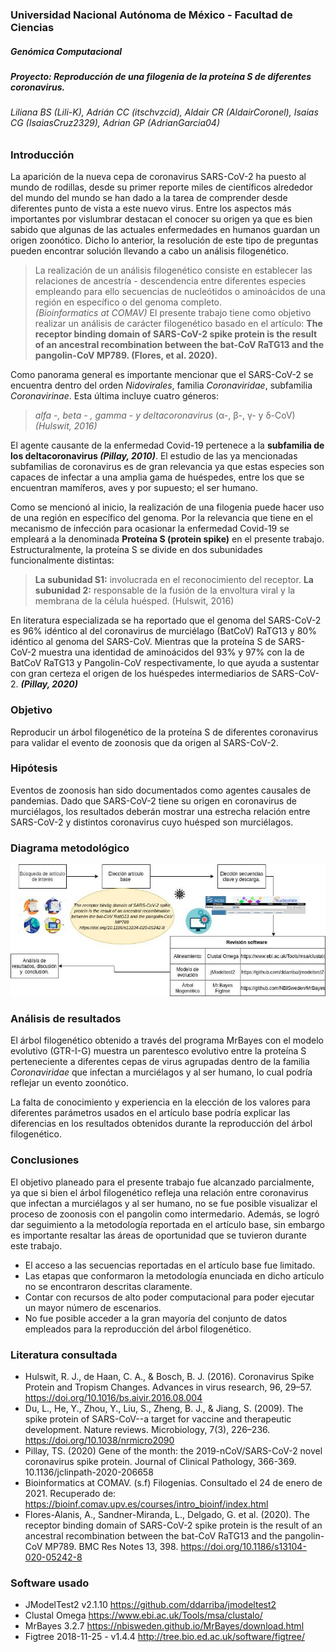 ### Universidad Nacional Autónoma de México - Facultad de Ciencias
##### Genómica Computacional
##### Proyecto: Reproducción de una filogenia de la proteína S de diferentes coronavirus.
###### Liliana BS (Lili-K), Adrián CC (itschvzcid), Aldair CR (AldairCoronel), Isaias CG (IsaiasCruz2329), Adrian GP (AdrianGarcia04)

### Introducción
La aparición de la nueva cepa de coronavirus SARS-CoV-2 ha puesto al mundo de rodillas, desde su primer reporte miles de científicos alrededor del mundo del mundo se han dado a la tarea de comprender desde diferentes punto de vista a este nuevo virus. Entre los aspectos más importantes por vislumbrar destacan el conocer su origen ya que es bien sabido que algunas de las actuales enfermedades en humanos guardan un origen zoonótico. Dicho lo anterior, la resolución de este tipo de preguntas pueden encontrar solución llevando a cabo un análisis filogenético.

> La realización de un análisis filogenético consiste en establecer las relaciones de ancestría - descendencia entre diferentes especies empleando para ello secuencias de nucleótidos o aminoácidos de una región en específico o del genoma
completo.  
*(Bioinformatics at COMAV)*
El presente trabajo tiene como objetivo realizar un análisis de carácter filogenético basado en el artículo: **The receptor binding domain of SARS-CoV-2 spike protein is the result of an ancestral recombination between the bat-CoV RaTG13 and the pangolin-CoV MP789. (Flores, et al. 2020).**

Como panorama general es importante mencionar que el SARS-CoV-2 se encuentra dentro del orden *Nidovirales*, familia *Coronaviridae*, subfamilia *Coronavirinae*. Esta última incluye cuatro géneros:
> *alfa -, beta - , gamma - y deltacoronavirus* (α-, β-, γ- y δ-CoV)
*(Hulswit, 2016)*

El agente causante de la enfermedad Covid-19 pertenece a la **subfamilia de los deltacoronavirus *(Pillay, 2010)***. El estudio de las ya mencionadas subfamilias de coronavirus es de gran relevancia ya que estas especies son capaces de infectar a una amplia gama de huéspedes, entre los que se encuentran mamíferos, aves y por supuesto; el ser humano.

Como se mencionó al inicio, la realización de una filogenia puede hacer uso de una región en específico del genoma. Por la relevancia que tiene en el mecanismo de infección para ocasionar la enfermedad Covid-19 se empleará a la denominada **Proteína S (protein spike)** en el presente trabajo. Estructuralmente, la proteína S se divide  en dos subunidades funcionalmente distintas:

> **La subunidad S1:**  involucrada en el reconocimiento del receptor.
> **La subunidad 2:** responsable de la fusión de la envoltura viral y la membrana  de la célula huésped.
(Hulswit, 2016)

En literatura especializada se ha reportado que el genoma del SARS-CoV-2 es 96% idéntico al del coronavirus de murciélago (BatCoV) RaTG13 y 80% idéntico al genoma del SARS-CoV. Mientras que la proteína S de SARS-CoV-2 muestra una identidad de aminoácidos del 93% y 97% con la de BatCoV RaTG13 y Pangolin-CoV respectivamente, lo que ayuda a sustentar con gran certeza el origen de los huéspedes intermediarios de SARS-CoV-2. ***(Pillay, 2020)***

### Objetivo

Reproducir un árbol filogenético de la proteína S de diferentes coronavirus para validar el evento de zoonosis que da origen al SARS-CoV-2.


### Hipótesis

Eventos de zoonosis han sido documentados como agentes causales de pandemias. Dado que SARS-CoV-2 tiene su origen en coronavirus de murciélagos, los resultados deberán mostrar una estrecha relación entre SARS-CoV-2 y distintos coronavirus cuyo huésped son murciélagos.

### Diagrama metodológico

![Diagrama](figures/meto.jpg)

### Análisis de resultados

El árbol filogenético obtenido a través del programa MrBayes con el modelo evolutivo (GTR-I-G) muestra un parentesco evolutivo entre la proteína S perteneciente a diferentes cepas de virus agrupadas dentro de la familia  *Coronaviridae* que infectan  a murciélagos y al ser humano, lo cual podría reflejar un evento zoonótico.

La falta de conocimiento y experiencia en la elección de los valores para diferentes parámetros usados en el artículo base podría explicar las diferencias en los resultados obtenidos durante la reproducción del árbol filogenético.



### Conclusiones

El objetivo planeado para el presente trabajo fue alcanzado parcialmente, ya que si bien el árbol filogenético refleja una relación entre coronavirus que infectan a murciélagos y al ser humano, no se fue posible visualizar el proceso de zoonosis con el pangolin como intermedario. Además, se logró dar seguimiento a la metodología reportada en el artículo base, sin embargo es importante resaltar las áreas de oportunidad que se tuvieron durante este trabajo.

+ El acceso a las secuencias reportadas en el artículo base fue limitado.
+ Las etapas que conformaron la metodología enunciada en dicho artículo no se encontraron descritas claramente.
+ Contar con recursos de alto poder computacional para poder ejecutar un mayor número de escenarios.
+ No fue posible acceder a la gran mayoría del conjunto de datos empleados para la reproducción del árbol filogenético.


### Literatura consultada

+ Hulswit, R. J., de Haan, C. A., & Bosch, B. J. (2016). Coronavirus Spike Protein and Tropism Changes. Advances in virus research, 96, 29–57. https://doi.org/10.1016/bs.aivir.2016.08.004
+ Du, L., He, Y., Zhou, Y., Liu, S., Zheng, B. J., & Jiang, S. (2009). The spike protein of SARS-CoV--a target for vaccine and therapeutic development. Nature reviews. Microbiology, 7(3), 226–236. https://doi.org/10.1038/nrmicro2090
+ Pillay, TS. (2020) Gene of the month: the 2019-nCoV/SARS-CoV-2 novel coronavirus spike protein. Journal of Clinical Pathology, 366-369. 10.1136/jclinpath-2020-206658
+ Bioinformatics at COMAV. (s.f) Filogenias. Consultado el 24 de enero de 2021. Recuperado de: https://bioinf.comav.upv.es/courses/intro_bioinf/index.html
+ Flores-Alanis, A., Sandner-Miranda, L., Delgado, G. et al. (2020). The receptor binding domain of SARS-CoV-2 spike protein is the result of an ancestral recombination between the bat-CoV RaTG13 and the pangolin-CoV MP789. BMC Res Notes 13, 398. https://doi.org/10.1186/s13104-020-05242-8

### Software usado

+ JModelTest2 v2.1.10 https://github.com/ddarriba/jmodeltest2
+ Clustal Omega https://www.ebi.ac.uk/Tools/msa/clustalo/
+ MrBayes 3.2.7 https://nbisweden.github.io/MrBayes/download.html
+ Figtree 2018-11-25 - v1.4.4 http://tree.bio.ed.ac.uk/software/figtree/
